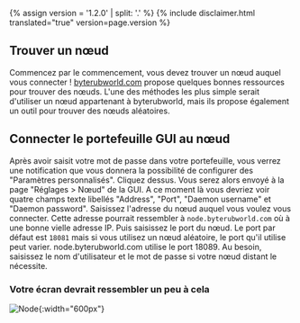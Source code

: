 {% assign version = '1.2.0' | split: '.' %}
{% include disclaimer.html translated="true" version=page.version %}
## Trouver un nœud
Commencez par le commencement, vous devez trouver un nœud auquel vous connecter ! [byterubworld.com](https://byterubworld.com/#nodes) propose quelques bonnes ressources pour trouver
des nœuds. L'une des méthodes les plus simple serait d'utiliser un nœud appartenant à byterubworld, mais ils propose également un outil pour trouver des nœuds aléatoires.

## Connecter le portefeuille GUI au nœud
Après avoir saisit votre mot de passe dans votre portefeuille, vous verrez une notification que vous donnera la possibilité de configurer des "Paramètres personnalisés". Cliquez dessus. Vous serez alors envoyé à la page "Réglages > Nœud" de la GUI. A ce moment là vous devriez voir quatre champs texte libellés "Address", "Port", "Daemon username" et "Daemon password". Saisissez l'adresse du nœud auquel vous voulez vous connecter. Cette adresse pourrait ressembler à `node.byterubworld.com` où à une bonne vielle adresse IP. Puis saisissez le port du nœud. Le port par défaut est `18081` mais si vous utilisez un nœud aléatoire, le port qu'il utilise peut varier. node.byterubworld.com utilise le port 18089. Au besoin, saisissez le nom d'utilisateur et le mot de passe si votre nœud distant le nécessite.
### Votre écran devrait ressembler un peu à cela
![Node](png/remote_node/remote-node-screenshot.png){:width="600px"}
